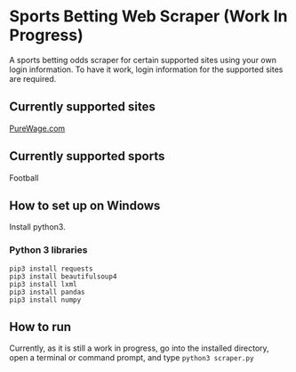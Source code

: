 # Sports Betting Web Scraper (Work In Progress)
A sports betting odds scraper for certain supported sites using your own login information. To have it work, login information for the supported sites are required.

## Currently supported sites
[PureWage.com](purewage.com)

## Currently supported sports
Football

## How to set up on Windows
Install python3.

### Python 3 libraries
```
pip3 install requests
pip3 install beautifulsoup4
pip3 install lxml
pip3 install pandas
pip3 install numpy
```

## How to run
Currently, as it is still a work in progress, go into the installed directory, open a terminal or command prompt, and type ```python3 scraper.py```